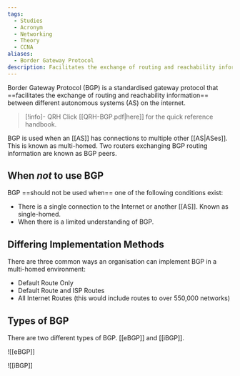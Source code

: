 ```yaml
---
tags:
  - Studies
  - Acronym
  - Networking
  - Theory
  - CCNA
aliases:
  - Border Gateway Protocol
description: Facilitates the exchange of routing and reachability information between different autonomous systems.
---
```

Border Gateway Protocol (BGP) is a standardised gateway protocol that ==facilitates the exchange of routing and reachability information== between different autonomous systems (AS) on the internet.

> [!info]- QRH
> Click [[QRH-BGP.pdf|here]] for the quick reference handbook.

BGP is used when an [[AS]] has connections to multiple other [[AS|ASes]]. This is known as multi-homed. Two routers exchanging BGP routing information are known as BGP peers.

## When *not* to use BGP

BGP ==should not be used when== one of the following conditions exist:

- There is a single connection to the Internet or another [[AS]]. Known as single-homed.
- When there is a limited understanding of BGP.

## Differing Implementation Methods

There are three common ways an organisation can implement BGP in a multi-homed environment:

- Default Route Only
- Default Route and ISP Routes
- All Internet Routes (this would include routes to over 550,000 networks)

## Types of BGP

There are two different types of BGP. [[eBGP]] and [[iBGP]].

![[eBGP]]

![[iBGP]]